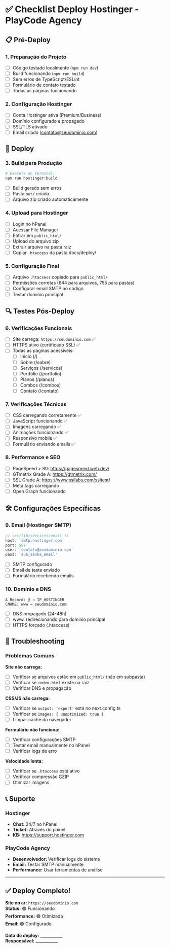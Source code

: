# ✅ Checklist Deploy Hostinger - PlayCode Agency

## 📋 Pré-Deploy

### 1. Preparação do Projeto
- [ ] Código testado localmente (`npm run dev`)
- [ ] Build funcionando (`npm run build`)
- [ ] Sem erros de TypeScript/ESLint
- [ ] Formulário de contato testado
- [ ] Todas as páginas funcionando

### 2. Configuração Hostinger
- [ ] Conta Hostinger ativa (Premium/Business)
- [ ] Domínio configurado e propagado
- [ ] SSL/TLS ativado
- [ ] Email criado (contato@seudominio.com)

## 🚀 Deploy

### 3. Build para Produção
```bash
# Execute no terminal:
npm run hostinger:build
```
- [ ] Build gerado sem erros
- [ ] Pasta `out/` criada
- [ ] Arquivo zip criado automaticamente

### 4. Upload para Hostinger
- [ ] Login no hPanel
- [ ] Acessar File Manager
- [ ] Entrar em `public_html/`
- [ ] Upload do arquivo zip
- [ ] Extrair arquivo na pasta raiz
- [ ] Copiar `.htaccess` da pasta docs/deploy/

### 5. Configuração Final
- [ ] Arquivo `.htaccess` copiado para `public_html/`
- [ ] Permissões corretas (644 para arquivos, 755 para pastas)
- [ ] Configurar email SMTP no código
- [ ] Testar domínio principal

## 🔍 Testes Pós-Deploy

### 6. Verificações Funcionais
- [ ] Site carrega: `https://seudominio.com` ✅
- [ ] HTTPS ativo (certificado SSL) ✅
- [ ] Todas as páginas acessíveis:
  - [ ] Início (/)
  - [ ] Sobre (/sobre)
  - [ ] Serviços (/servicos)  
  - [ ] Portfólio (/portfolio)
  - [ ] Planos (/planos)
  - [ ] Combos (/combos)
  - [ ] Contato (/contato)

### 7. Verificações Técnicas
- [ ] CSS carregando corretamente ✅
- [ ] JavaScript funcionando ✅
- [ ] Imagens carregando ✅
- [ ] Animações funcionando ✅
- [ ] Responsivo mobile ✅
- [ ] Formulário enviando emails ✅

### 8. Performance e SEO
- [ ] PageSpeed > 80: https://pagespeed.web.dev/
- [ ] GTmetrix Grade A: https://gtmetrix.com/
- [ ] SSL Grade A: https://www.ssllabs.com/ssltest/
- [ ] Meta tags carregando
- [ ] Open Graph funcionando

## 🛠️ Configurações Específicas

### 9. Email (Hostinger SMTP)
```typescript
// src/lib/services/email.ts
host: 'smtp.hostinger.com'
port: 587
user: 'contato@seudominio.com'
pass: 'sua_senha_email'
```
- [ ] SMTP configurado
- [ ] Email de teste enviado
- [ ] Formulário recebendo emails

### 10. Domínio e DNS
```
A Record: @ → IP_HOSTINGER
CNAME: www → seudominio.com
```
- [ ] DNS propagado (24-48h)
- [ ] www. redirecionando para domínio principal
- [ ] HTTPS forçado (.htaccess)

## 🚨 Troubleshooting

### Problemas Comuns

**Site não carrega:**
- [ ] Verificar se arquivos estão em `public_html/` (não em subpasta)
- [ ] Verificar se `index.html` existe na raiz
- [ ] Verificar DNS e propagação

**CSS/JS não carrega:**
- [ ] Verificar se `output: 'export'` está no next.config.ts
- [ ] Verificar se `images: { unoptimized: true }`
- [ ] Limpar cache do navegador

**Formulário não funciona:**
- [ ] Verificar configurações SMTP
- [ ] Testar email manualmente no hPanel
- [ ] Verificar logs de erro

**Velocidade lenta:**
- [ ] Verificar se `.htaccess` está ativo
- [ ] Verificar compressão GZIP
- [ ] Otimizar imagens

## 📞 Suporte

### Hostinger
- **Chat:** 24/7 no hPanel
- **Ticket:** Através do painel
- **KB:** https://support.hostinger.com

### PlayCode Agency
- **Desenvolvedor:** Verificar logs do sistema
- **Email:** Testar SMTP manualmente
- **Performance:** Usar ferramentas de análise

---

## ✅ Deploy Completo!

**Site no ar:** `https://seudominio.com`  
**Status:** 🟢 Funcionando  
**Performance:** 🟢 Otimizada  
**Email:** 🟢 Configurado  

**Data do deploy:** ___________  
**Responsável:** ___________